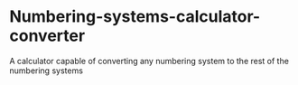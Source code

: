 # Numbering-systems-calculator-converter
A calculator capable of converting any numbering system to the rest of the numbering systems
